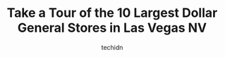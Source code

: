 ---
layout: ampstory
image: https://i0.wp.com/www.depkes.org/wp-content/uploads/2023/06/dollar-general-0-in-las-vegas-nv-1685965549.jpeg?resize=640,853
author: techidn
featured: false
description: Discover the impressive array of Dollar General options in Las Vegas NV, where you can find 10 of the largest Dollar General establishments in the area. From renowned classics to hidden gems
title: Take a Tour of the 10 Largest Dollar General Stores in Las Vegas NV
cover:
   title: Take a Tour of the 10 Largest Dollar General Stores in Las Vegas NV
   subtitle: Rickpate
   background: https://www.depkes.org/wp-content/uploads/2023/06/dollar-general-0-in-las-vegas-nv-1685965549.jpeg

pages: 
 - layout: thirds
   top: <h1>#1 Dollar General Market</h1>
   bottom: "<p>I give a 3 star only bc they cashiers they have no matter what time it is are super slow and they are always talking about stuff thats not even appropriate or related t</p>"
   background: https://www.depkes.org/wp-content/uploads/2023/06/dollar-general-1-in-las-vegas-nv-1685965549.jpeg
   backgroundblur: true
 - layout: thirds
   top: <h1>#2 Dollar General Market</h1>
   bottom: "<p>3485 E Lake Mead Blvd, North Las Vegas, NV 89030, United States</p>"
   background: https://www.depkes.org/wp-content/uploads/2023/06/dollar-general-2-in-las-vegas-nv-1685965550.jpeg
   cta:
      link: https://www.depkes.org/blog/take-a-tour-of-the-10-largest-dollar-general-stores-in-las-vegas-nv/
      text: Take a Tour of the 10 Largest Dollar General Stores in Las Vegas NV
 - layout: thirds
   top: <h1>#3 Dollar General Market</h1>
   bottom: "<p>5675 S Rainbow Blvd, Las Vegas, NV 89113, United States</p>"
   background: https://www.depkes.org/wp-content/uploads/2023/06/dollar-general-3-in-las-vegas-nv-1685965550.jpeg
   cta:
      link: https://www.depkes.org/blog/take-a-tour-of-the-10-largest-dollar-general-stores-in-las-vegas-nv/
      text: Take a Tour of the 10 Largest Dollar General Stores in Las Vegas NV
 - layout: thirds
   top: <h1>#4 Dollar General</h1>
   bottom: "<p>5155 E Lake Mead Blvd, Las Vegas, NV 89156, United States</p>"
   background: https://images.unsplash.com/photo-1564951434112-64d74cc2a2d7?ixlib=rb-4.0.3&ixid=MnwxMjA3fDB8MHxwaG90by1wYWdlfHx8fGVufDB8fHx8&auto=format&fit=crop&w=640&h=853&q=80
   cta:
      link: https://www.depkes.org/blog/take-a-tour-of-the-10-largest-dollar-general-stores-in-las-vegas-nv/
      text: Take a Tour of the 10 Largest Dollar General Stores in Las Vegas NV
 - layout: thirds
   top: <h1>#5 Dollar General Market</h1>
   bottom: "<p>3700 E Charleston Blvd Suite 120, Las Vegas, NV 89104, United States</p>"
   background: https://images.unsplash.com/photo-1561679660-d00ee1e0dc8e?ixlib=rb-4.0.3&ixid=MnwxMjA3fDB8MHxwaG90by1wYWdlfHx8fGVufDB8fHx8&auto=format&fit=crop&w=640&h=853&q=80
   cta:
      link: https://www.depkes.org/blog/take-a-tour-of-the-10-largest-dollar-general-stores-in-las-vegas-nv/
      text: Take a Tour of the 10 Largest Dollar General Stores in Las Vegas NV
 - layout: thirds
   top: <h1>#6 Dollar General Market</h1>
   bottom: "<p>2224 S Nellis Blvd, Las Vegas, NV 89104, United States</p>"
   background: https://images.unsplash.com/photo-1527066579998-dbbae57f45ce?ixlib=rb-4.0.3&ixid=MnwxMjA3fDB8MHxwaG90by1wYWdlfHx8fGVufDB8fHx8&auto=format&fit=crop&w=640&h=853&q=80
   cta:
      link: https://www.depkes.org/blog/take-a-tour-of-the-10-largest-dollar-general-stores-in-las-vegas-nv/
      text: Take a Tour of the 10 Largest Dollar General Stores in Las Vegas NV
 - layout: thirds
   top: <h1>#7 Dollar General</h1>
   bottom: "<p>3325 Las Vegas Blvd N, Las Vegas, NV 89115, United States</p>"
   background: https://images.unsplash.com/photo-1618005182384-a83a8bd57fbe?ixlib=rb-4.0.3&ixid=MnwxMjA3fDB8MHxwaG90by1wYWdlfHx8fGVufDB8fHx8&auto=format&fit=crop&w=640&h=853&q=80
   cta:
      link: https://www.depkes.org/blog/take-a-tour-of-the-10-largest-dollar-general-stores-in-las-vegas-nv/
      text: Take a Tour of the 10 Largest Dollar General Stores in Las Vegas NV
 - layout: thirds
   middle: Continue reading...
   background: https://images.unsplash.com/photo-1527067829737-402993088e6b?ixlib=rb-4.0.3&ixid=MnwxMjA3fDB8MHxwaG90by1wYWdlfHx8fGVufDB8fHx8&auto=format&fit=crop&w=640&h=853&q=80
   cta:
      link: https://www.depkes.org/blog/take-a-tour-of-the-10-largest-dollar-general-stores-in-las-vegas-nv/
      text: Take a Tour of the 10 Largest Dollar General Stores in Las Vegas NV
      
---